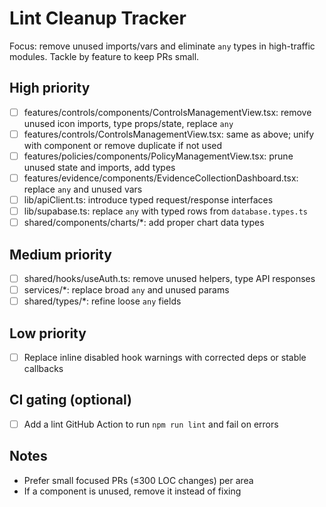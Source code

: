 # Lint Cleanup Tracker

Focus: remove unused imports/vars and eliminate `any` types in high-traffic modules. Tackle by feature to keep PRs small.

## High priority
- [ ] features/controls/components/ControlsManagementView.tsx: remove unused icon imports, type props/state, replace `any`
- [ ] features/controls/ControlsManagementView.tsx: same as above; unify with component or remove duplicate if not used
- [ ] features/policies/components/PolicyManagementView.tsx: prune unused state and imports, add types
- [ ] features/evidence/components/EvidenceCollectionDashboard.tsx: replace `any` and unused vars
- [ ] lib/apiClient.ts: introduce typed request/response interfaces
- [ ] lib/supabase.ts: replace `any` with typed rows from `database.types.ts`
- [ ] shared/components/charts/*: add proper chart data types

## Medium priority
- [ ] shared/hooks/useAuth.ts: remove unused helpers, type API responses
- [ ] services/*: replace broad `any` and unused params
- [ ] shared/types/*: refine loose `any` fields

## Low priority
- [ ] Replace inline disabled hook warnings with corrected deps or stable callbacks

## CI gating (optional)
- [ ] Add a lint GitHub Action to run `npm run lint` and fail on errors

## Notes
- Prefer small focused PRs (≤300 LOC changes) per area
- If a component is unused, remove it instead of fixing
